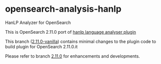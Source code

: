 # opensearch-analysis-hanlp
HanLP Analyzer for OpenSearch

This is OpenSearch 2.11.0 port of [hanlp language analyser plugin](https://github.com/KennFalcon/elasticsearch-analysis-hanlp)

This branch ([2.11.0-vanilla](https://github.com/pgtgrly/opensearch-analysis-hanlp/tree/2.11.0-vanilla)) contains minimal changes to the plugin code to build plugin for OpenSearch 2.11.0.it

Please refer to branch [2.11.0](https://github.com/pgtgrly/opensearch-analysis-hanlp/tree/2.11.0) for enhancements and developments.
